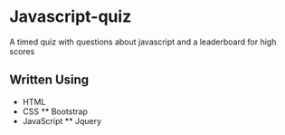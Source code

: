 # Javascript-quiz
A timed quiz with questions about javascript and a leaderboard for high scores

## Written Using
* HTML
* CSS
** Bootstrap
* JavaScript
** Jquery


